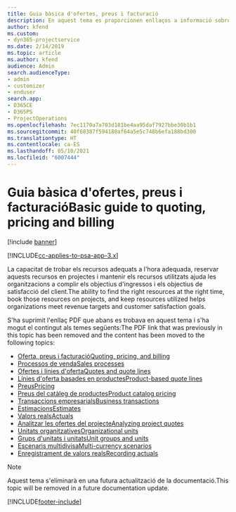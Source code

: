 ```yaml
---
title: Guia bàsica d'ofertes, preus i facturació
description: En aquest tema es proporcionen enllaços a informació sobre les ofertes, la facturació i els preus bàsics al Project Service Automation.
author: kfend
ms.custom:
- dyn365-projectservice
ms.date: 2/14/2019
ms.topic: article
ms.author: kfend
audience: Admin
search.audienceType:
- admin
- customizer
- enduser
search.app:
- D365CE
- D365PS
- ProjectOperations
ms.openlocfilehash: 7ec1170a7a703d181be4aa95daf7927bbe30b1b1
ms.sourcegitcommit: 40f68387f594180af64a5e5c748b6efa188bd300
ms.translationtype: HT
ms.contentlocale: ca-ES
ms.lasthandoff: 05/10/2021
ms.locfileid: "6007444"
---
```

# <a name="basic-guide-to-quoting-pricing-and-billing"></a><span data-ttu-id="bb9e7-103">Guia bàsica d'ofertes, preus i facturació</span><span class="sxs-lookup"><span data-stu-id="bb9e7-103">Basic guide to quoting, pricing and billing</span></span>

[!include [banner](../../includes/psa-now-project-operations.md)]

[!INCLUDE[cc-applies-to-psa-app-3.x](../../includes/cc-applies-to-psa-app-3x.md)]

<span data-ttu-id="bb9e7-104">La capacitat de trobar els recursos adequats a l'hora adequada, reservar aquests recursos en projectes i mantenir els recursos utilitzats ajuda les organitzacions a complir els objectius d'ingressos i els objectius de satisfacció del client.</span><span class="sxs-lookup"><span data-stu-id="bb9e7-104">The ability to find the right resources at the right time, book those resources on projects, and keep resources utilized helps organizations meet revenue targets and customer satisfaction goals.</span></span> 

<span data-ttu-id="bb9e7-105">S'ha suprimit l'enllaç PDF que abans es trobava en aquest tema i s'ha mogut el contingut als temes següents:</span><span class="sxs-lookup"><span data-stu-id="bb9e7-105">The PDF link that was previously in this topic has been removed and the content has been moved to the following topics:</span></span>

- [<span data-ttu-id="bb9e7-106">Oferta, preus i facturació</span><span class="sxs-lookup"><span data-stu-id="bb9e7-106">Quoting, pricing, and billing</span></span>](../quote-bill-price.md)
- [<span data-ttu-id="bb9e7-107">Processos de venda</span><span class="sxs-lookup"><span data-stu-id="bb9e7-107">Sales processes</span></span>](../basic-sales-process.md)
- [<span data-ttu-id="bb9e7-108">Ofertes i línies d'oferta</span><span class="sxs-lookup"><span data-stu-id="bb9e7-108">Quotes and quote lines</span></span>](../basic-quote-lines.md)
- [<span data-ttu-id="bb9e7-109">Línies d'oferta basades en productes</span><span class="sxs-lookup"><span data-stu-id="bb9e7-109">Product-based quote lines</span></span>](../product-based-quote-lines.md)
- [<span data-ttu-id="bb9e7-110">Preus</span><span class="sxs-lookup"><span data-stu-id="bb9e7-110">Pricing</span></span>](../basic-pricing.md)
- [<span data-ttu-id="bb9e7-111">Preus del catàleg de productes</span><span class="sxs-lookup"><span data-stu-id="bb9e7-111">Product catalog pricing</span></span>](../product-catalog-pricing.md)
- [<span data-ttu-id="bb9e7-112">Transaccions empresarials</span><span class="sxs-lookup"><span data-stu-id="bb9e7-112">Business transactions</span></span>](../basic-business-transactions.md)
- [<span data-ttu-id="bb9e7-113">Estimacions</span><span class="sxs-lookup"><span data-stu-id="bb9e7-113">Estimates</span></span>](../estimates.md)
- [<span data-ttu-id="bb9e7-114">Valors reals</span><span class="sxs-lookup"><span data-stu-id="bb9e7-114">Actuals</span></span>](../actuals.md)
- [<span data-ttu-id="bb9e7-115">Analitzar les ofertes del projecte</span><span class="sxs-lookup"><span data-stu-id="bb9e7-115">Analyzing project quotes</span></span>](../basic-analyzing-quotes.md)
- [<span data-ttu-id="bb9e7-116">Unitats organitzatives</span><span class="sxs-lookup"><span data-stu-id="bb9e7-116">Organizational units</span></span>](../advanced-organizational.md)
- [<span data-ttu-id="bb9e7-117">Grups d'unitats i unitats</span><span class="sxs-lookup"><span data-stu-id="bb9e7-117">Unit groups and units</span></span>](../advanced-units.md)
- [<span data-ttu-id="bb9e7-118">Escenaris multidivisa</span><span class="sxs-lookup"><span data-stu-id="bb9e7-118">Multi-currency scenarios</span></span>](../advanced-currency.md)
- [<span data-ttu-id="bb9e7-119">Enregistrament de valors reals</span><span class="sxs-lookup"><span data-stu-id="bb9e7-119">Recording actuals</span></span>](../advanced-actuals.md)

> [!NOTE]
> <span data-ttu-id="bb9e7-120">Aquest tema s'eliminarà en una futura actualització de la documentació.</span><span class="sxs-lookup"><span data-stu-id="bb9e7-120">This topic will be removed in a future documentation update.</span></span> 


[!INCLUDE[footer-include](../../includes/footer-banner.md)]